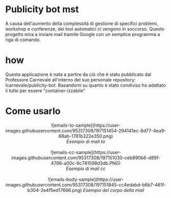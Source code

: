 # Publicity bot mst

A causa dell'aumento della complessità di gestione di specifici problemi, workshop e conferenze, dei tool automatici ci vengono in soccorso. Questo progetto mira a inviare mail tramite Google con un semplice programma a riga di comando.

# how
Questa applicazione è nata a partire da ciò che è stato pubblicato dal Professore Carnevale all'interno del suo personale repository: lcarnevale/publicity-bot.
Basandomi su quanto è stato condiviso ho adattato il tutto per essere "container-izzabile"




# Come usarlo


<p align="center">
  ![emails-to-sample](https://user-images.githubusercontent.com/95317308/197151454-294141ec-8d77-4ea9-88ab-1781b322e350.png)
  <br>
  <em>Esempio di mail to</em>
  <br> <br>
  ![emails-cc-sample](https://user-images.githubusercontent.com/95317308/197151030-ceb890b6-d89f-4786-a00c-9c781598d3db.PNG)
  <br>
  <em>Esempio di mail cc</em>
  <br> <br>
  ![emails-body-sample](https://user-images.githubusercontent.com/95317308/197151845-cc4edabd-b6b7-461f-b304-2e4f5ed17666.png)
  <em>Esempio del corpo della mail</em>
</p>


